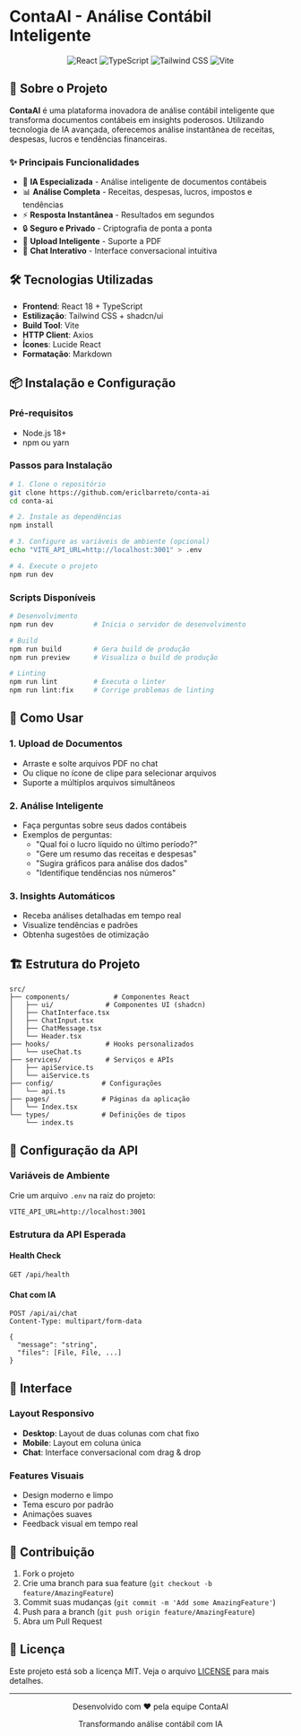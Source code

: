 # ContaAI - Análise Contábil Inteligente

<div align="center">
  <img src="https://img.shields.io/badge/React-18.2.0-blue?style=for-the-badge&logo=react" alt="React" />
  <img src="https://img.shields.io/badge/TypeScript-5.0-blue?style=for-the-badge&logo=typescript" alt="TypeScript" />
  <img src="https://img.shields.io/badge/Tailwind-3.3-blue?style=for-the-badge&logo=tailwind-css" alt="Tailwind CSS" />
  <img src="https://img.shields.io/badge/Vite-5.0-purple?style=for-the-badge&logo=vite" alt="Vite" />
</div>

## 🚀 Sobre o Projeto

**ContaAI** é uma plataforma inovadora de análise contábil inteligente que transforma documentos contábeis em insights poderosos. Utilizando tecnologia de IA avançada, oferecemos análise instantânea de receitas, despesas, lucros e tendências financeiras.

### ✨ Principais Funcionalidades

- 🤖 **IA Especializada** - Análise inteligente de documentos contábeis
- 📊 **Análise Completa** - Receitas, despesas, lucros, impostos e tendências
- ⚡ **Resposta Instantânea** - Resultados em segundos
- 🔒 **Seguro e Privado** - Criptografia de ponta a ponta
- 📁 **Upload Inteligente** - Suporte a PDF
- 💬 **Chat Interativo** - Interface conversacional intuitiva

## 🛠️ Tecnologias Utilizadas

- **Frontend**: React 18 + TypeScript
- **Estilização**: Tailwind CSS + shadcn/ui
- **Build Tool**: Vite
- **HTTP Client**: Axios
- **Ícones**: Lucide React
- **Formatação**: Markdown

## 📦 Instalação e Configuração

### Pré-requisitos

- Node.js 18+
- npm ou yarn

### Passos para Instalação

```bash
# 1. Clone o repositório
git clone https://github.com/ericlbarreto/conta-ai
cd conta-ai

# 2. Instale as dependências
npm install

# 3. Configure as variáveis de ambiente (opcional)
echo "VITE_API_URL=http://localhost:3001" > .env

# 4. Execute o projeto
npm run dev
```

### Scripts Disponíveis

```bash
# Desenvolvimento
npm run dev          # Inicia o servidor de desenvolvimento

# Build
npm run build        # Gera build de produção
npm run preview      # Visualiza o build de produção

# Linting
npm run lint         # Executa o linter
npm run lint:fix     # Corrige problemas de linting
```

## 🎯 Como Usar

### 1. Upload de Documentos

- Arraste e solte arquivos PDF no chat
- Ou clique no ícone de clipe para selecionar arquivos
- Suporte a múltiplos arquivos simultâneos

### 2. Análise Inteligente

- Faça perguntas sobre seus dados contábeis
- Exemplos de perguntas:
  - "Qual foi o lucro líquido no último período?"
  - "Gere um resumo das receitas e despesas"
  - "Sugira gráficos para análise dos dados"
  - "Identifique tendências nos números"

### 3. Insights Automáticos

- Receba análises detalhadas em tempo real
- Visualize tendências e padrões
- Obtenha sugestões de otimização

## 🏗️ Estrutura do Projeto

```
src/
├── components/           # Componentes React
│   ├── ui/             # Componentes UI (shadcn)
│   ├── ChatInterface.tsx
│   ├── ChatInput.tsx
│   ├── ChatMessage.tsx
│   └── Header.tsx
├── hooks/              # Hooks personalizados
│   └── useChat.ts
├── services/           # Serviços e APIs
│   ├── apiService.ts
│   └── aiService.ts
├── config/            # Configurações
│   └── api.ts
├── pages/             # Páginas da aplicação
│   └── Index.tsx
└── types/             # Definições de tipos
    └── index.ts
```

## 🔧 Configuração da API

### Variáveis de Ambiente

Crie um arquivo `.env` na raiz do projeto:

```env
VITE_API_URL=http://localhost:3001
```

### Estrutura da API Esperada

#### Health Check

```http
GET /api/health
```

#### Chat com IA

```http
POST /api/ai/chat
Content-Type: multipart/form-data

{
  "message": "string",
  "files": [File, File, ...]
}
```

## 🎨 Interface

### Layout Responsivo

- **Desktop**: Layout de duas colunas com chat fixo
- **Mobile**: Layout em coluna única
- **Chat**: Interface conversacional com drag & drop

### Features Visuais

- Design moderno e limpo
- Tema escuro por padrão
- Animações suaves
- Feedback visual em tempo real

## 🤝 Contribuição

1. Fork o projeto
2. Crie uma branch para sua feature (`git checkout -b feature/AmazingFeature`)
3. Commit suas mudanças (`git commit -m 'Add some AmazingFeature'`)
4. Push para a branch (`git push origin feature/AmazingFeature`)
5. Abra um Pull Request

## 📝 Licença

Este projeto está sob a licença MIT. Veja o arquivo [LICENSE](LICENSE) para mais detalhes.

---

<div align="center">
  <p>Desenvolvido com ❤️ pela equipe ContaAI</p>
  <p>Transformando análise contábil com IA</p>
</div>
